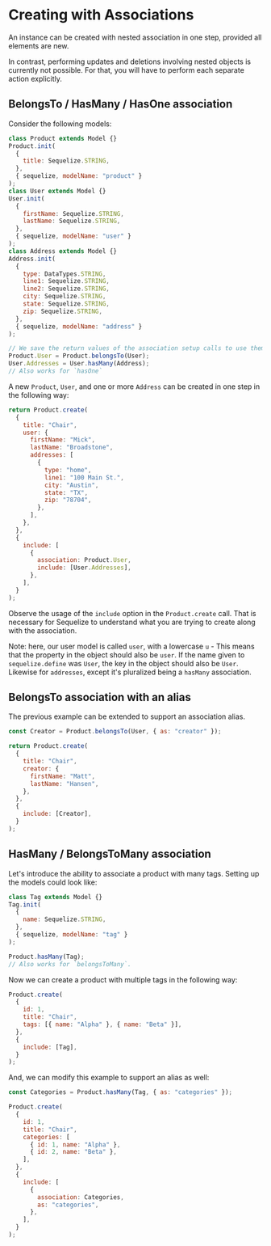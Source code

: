 # Creating with Associations

An instance can be created with nested association in one step, provided all elements are new.

In contrast, performing updates and deletions involving nested objects is currently not possible. For that, you will have to perform each separate action explicitly.

## BelongsTo / HasMany / HasOne association

Consider the following models:

```js
class Product extends Model {}
Product.init(
  {
    title: Sequelize.STRING,
  },
  { sequelize, modelName: "product" }
);
class User extends Model {}
User.init(
  {
    firstName: Sequelize.STRING,
    lastName: Sequelize.STRING,
  },
  { sequelize, modelName: "user" }
);
class Address extends Model {}
Address.init(
  {
    type: DataTypes.STRING,
    line1: Sequelize.STRING,
    line2: Sequelize.STRING,
    city: Sequelize.STRING,
    state: Sequelize.STRING,
    zip: Sequelize.STRING,
  },
  { sequelize, modelName: "address" }
);

// We save the return values of the association setup calls to use them later
Product.User = Product.belongsTo(User);
User.Addresses = User.hasMany(Address);
// Also works for `hasOne`
```

A new `Product`, `User`, and one or more `Address` can be created in one step in the following way:

```js
return Product.create(
  {
    title: "Chair",
    user: {
      firstName: "Mick",
      lastName: "Broadstone",
      addresses: [
        {
          type: "home",
          line1: "100 Main St.",
          city: "Austin",
          state: "TX",
          zip: "78704",
        },
      ],
    },
  },
  {
    include: [
      {
        association: Product.User,
        include: [User.Addresses],
      },
    ],
  }
);
```

Observe the usage of the `include` option in the `Product.create` call. That is necessary for Sequelize to understand what you are trying to create along with the association.

Note: here, our user model is called `user`, with a lowercase `u` - This means that the property in the object should also be `user`. If the name given to `sequelize.define` was `User`, the key in the object should also be `User`. Likewise for `addresses`, except it's pluralized being a `hasMany` association.

## BelongsTo association with an alias

The previous example can be extended to support an association alias.

```js
const Creator = Product.belongsTo(User, { as: "creator" });

return Product.create(
  {
    title: "Chair",
    creator: {
      firstName: "Matt",
      lastName: "Hansen",
    },
  },
  {
    include: [Creator],
  }
);
```

## HasMany / BelongsToMany association

Let's introduce the ability to associate a product with many tags. Setting up the models could look like:

```js
class Tag extends Model {}
Tag.init(
  {
    name: Sequelize.STRING,
  },
  { sequelize, modelName: "tag" }
);

Product.hasMany(Tag);
// Also works for `belongsToMany`.
```

Now we can create a product with multiple tags in the following way:

```js
Product.create(
  {
    id: 1,
    title: "Chair",
    tags: [{ name: "Alpha" }, { name: "Beta" }],
  },
  {
    include: [Tag],
  }
);
```

And, we can modify this example to support an alias as well:

```js
const Categories = Product.hasMany(Tag, { as: "categories" });

Product.create(
  {
    id: 1,
    title: "Chair",
    categories: [
      { id: 1, name: "Alpha" },
      { id: 2, name: "Beta" },
    ],
  },
  {
    include: [
      {
        association: Categories,
        as: "categories",
      },
    ],
  }
);
```
